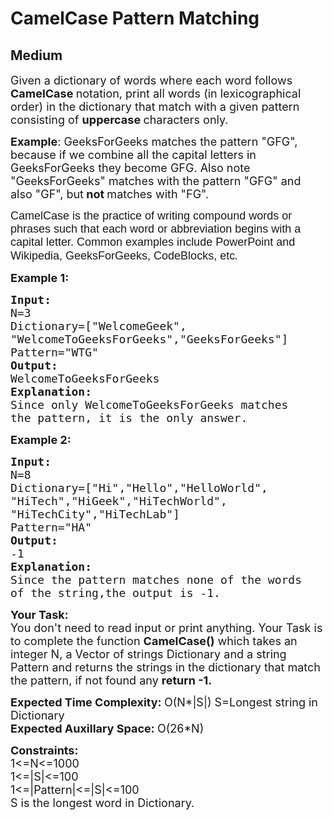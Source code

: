 # CamelCase Pattern Matching
## Medium
<div class="problems_problem_content__Xm_eO"><p><span style="font-size: 18px;">Given a dictionary of words where each word follows <strong>CamelCase </strong>notation, print all words (in lexicographical order) in the dictionary that match with a given pattern consisting of <strong>uppercase </strong>characters only.</span></p>
<p><span style="font-size: 18px;"><strong>Example</strong>: GeeksForGeeks matches the pattern "GFG", because if we combine all the capital letters in GeeksForGeeks they become GFG. Also note "GeeksForGeeks" matches with the pattern "GFG" and also "GF", but<strong> not </strong>matches with "FG".</span></p>
<p><span style="font-size: 18px;"><span style="font-family: arial, helvetica, sans-serif;">CamelCase is the practice of writing compound words or phrases such that each word or abbreviation begins with a capital letter. Common examples include PowerPoint and Wikipedia, GeeksForGeeks, CodeBlocks, etc</span><em>.</em><br></span></p>
<p><strong><span style="font-size: 18px;">Example 1:</span></strong></p>
<pre><span style="font-size: 18px;"><strong>Input:</strong>
N=3
Dictionary=["WelcomeGeek",
"WelcomeToGeeksForGeeks","GeeksForGeeks"]
Pattern="WTG"
<strong>Output:
</strong>WelcomeToGeeksForGeeks
<strong>Explanation:
</strong>Since only WelcomeToGeeksForGeeks matches 
the pattern, it is the only answer.</span></pre>
<p><strong><span style="font-size: 18px;">Example 2:</span></strong></p>
<pre><span style="font-size: 18px;"><strong>Input:</strong>
N=8
Dictionary=["Hi","Hello","HelloWorld",
"HiTech","HiGeek","HiTechWorld",
"HiTechCity","HiTechLab"]
Pattern="HA"
<strong>Output:</strong>
-1
<strong>Explanation:</strong>
Since the pattern matches none of the words
of the string,the output is -1.</span></pre>
<p><span style="font-size: 18px;"><strong>Your Task:</strong><br>You don't need to read input or print anything. Your Task is to complete the function <strong>CamelCase()</strong> which takes an integer N, a Vector of strings Dictionary and a string Pattern and returns the strings in the dictionary that match the pattern, if not found any <strong>return -1.</strong></span></p>
<p><span style="font-size: 18px;"><strong>Expected Time Complexity: </strong>O(N*|S|) S=Longest string in Dictionary<br><strong>Expected Auxillary Space: </strong>O(26*N)</span></p>
<p><span style="font-size: 18px;"><strong>Constraints:</strong><br>1&lt;=N&lt;=1000<br>1&lt;=|S|&lt;=100<br>1&lt;=|Pattern|&lt;=|S|&lt;=100<br>S is the longest word in Dictionary.</span></p></div>